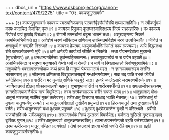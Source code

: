 +++
dbcs_url = "https://www.dsbcproject.org/canon-text/content/479/2275"
title = "0३. कायजुगुत्सावर्गः"

+++
(३) कायजुगुत्सावर्गः
कायस्य स्वरूपनिरूपणम् 
सत्कारैर्वृहणैर्मासैरपि शय्यासनादिभिः। 
न स्वीकर्तुमयं कायः कदाचित् केनचित् कृतः॥१॥
कायस्य रिपुत्वम् 
कृतघ्नस्याविदक्षस्य नित्यं रन्ध्रप्रहारिणः। 
कः कायस्य रिपोरर्थ पापं कुर्याद् विचक्षणः॥२॥
रोगानी तमनर्थानां बहूना भाजनं तथा। 
अशुच्यङ्गस्य निकरं कायमित्यभिधीयते॥३॥
अविज्ञेयं मरणं जीवितञ्च क्षणिकम् 
उपस्थितमविज्ञेयं मरणं तत्त्वचिन्तकैः। 
जीवितं च क्षणादूर्ध्वं न गच्छति निरूप्यते॥४॥
कायस्य हेयत्वम् 
आयुष्कर्मार्थनिर्माणमेतं कायं त्यज्ययम्। 
अपि विद्धस्तथा शेते काष्ठलोष्ठसमो भुवि॥५॥
क्षणे क्षणेऽपि कायोऽयं जीर्यते न निवर्तते। 
तथा यौवनमदैर्बाला मुहयन्ते (मुग्धचेतसः)॥६॥
धनधान्यमदैर्मत्ताः कुर्वन्त्यहितमात्मनः। 
तन्नाशमुपयात्येवं स च पापेन दहयते॥७॥
अधार्मिकनिन्दा 
न मनुष्या मनुष्यास्ते येभ्यो धर्मो न रोचते। 
न मार्गे च स्थितास्तत्त्वे निर्वाणपुरगामिके॥८॥
मनुष्ययोनेः भवसागरतरणोपायः 
कथं प्राप्य हि मानुष्यं श्रेयसामालयं महत्। 
न ज्ञानप्लवमारूहय तरन्ति भवसागरात्॥९॥
जीवनस्य क्षणिकता 
विद्युदालातसदृशं गन्धर्वनगरोपमम्। 
सदा तद् याति रभसं जीवितं सर्वदेहिनाम्॥१०॥
शरीरे न मदं कुर्यात् क्षणिके भङ्गुरे सदा। 
इत्वरे चपलेऽसारे जरामरणभीरुके॥११॥
ध्यायिनान्नगतं ह्येतत् शोकानामालयो महान्। 
शुभाशुभानां क्षेत्रं च शरीरमवधीयते॥१२॥
सफलजीवनरहस्यम् 
ज्ञानशीलदयादानैर्यस्य गात्रं विभूषितम्। 
तस्य सत्त्वैकसारस्य शरीरं सफलं मतम्॥१३॥
धातुज्ञानात् मोक्षः 
धातूनां मारकात् सर्वमिदं मुक्तं कलेवरम्। 
शरीरधातु विचयात् साक्षाद् भवति नेतरात्॥१४॥
शरीरधातुं यो मुक्त्वा धातुष्वन्येषु रज्यते। 
स धातुकत्वशिक्षातो दुःखेनैव प्रमुच्यते॥१५॥
हिरण्यधातुर्न तथा दुःखशान्त्यै हि वर्तते। 
शरीरधातुतत्त्वज्ञो यथा दुःखात् प्रमुच्यते॥१६॥
दुःखाद् दुःखोदयस्तेन दुःखी न परिरक्ष्यते। 
प्रवीणो राजचौरादिभयैः सर्वैरूपद्रुतम्॥१७॥
तस्मादनर्थकं नित्यं दूरतस्तं विवर्जयेत्। 
वर्जनात् सुखितो दुष्टसङ्ग्रहाद् दुःखितः पुमान्॥१८॥
शरीरधातुतत्त्वज्ञो धातुलक्षणतत्त्ववित्। 
ध्यानाध्ययनसंसक्तो दहति क्लेशपर्वतान्॥१९॥
तस्माच्छरीरजान् धातून् पण्डितः प्रत्यवेक्षते। 
तेषां स्वलक्षणं ज्ञात्वा मोक्षो भवति देहिनाम्॥२०॥
॥इति कायजुगुप्सावर्गस्तृतीयः॥
